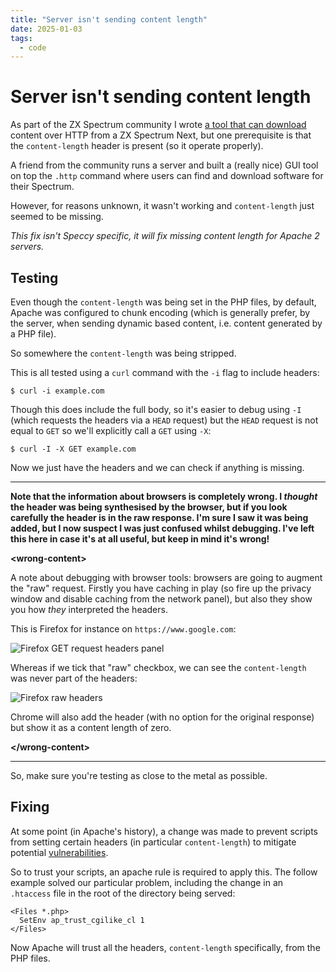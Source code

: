 ```yaml
---
title: "Server isn't sending content length"
date: 2025-01-03
tags:
  - code
---
```


# Server isn't sending content length

As part of the ZX Spectrum community I wrote [a tool that can download](https://github.com/remy/next-http) content over HTTP from a ZX Spectrum Next, but one prerequisite is that the `content-length` header is present (so it operate properly).

A friend from the community runs a server and built a (really nice) GUI tool on top the `.http` command where users can find and download software for their Spectrum.

However, for reasons unknown, it wasn't working and `content-length` just seemed to be missing.

_This fix isn't Speccy specific, it will fix missing content length for Apache 2 servers._

<!-- more -->

## Testing

Even though the `content-length` was being set in the PHP files, by default, Apache was configured to chunk encoding (which is generally prefer, by the server, when sending dynamic based content, i.e. content generated by a PHP file).

So somewhere the `content-length` was being stripped.

This is all tested using a `curl` command with the `-i` flag to include headers:

```
$ curl -i example.com
```

Though this does include the full body, so it's easier to debug using `-I` (which requests the headers via a `HEAD` request) but the `HEAD` request is not equal to `GET` so we'll explicitly call a `GET` using `-X`:

```
$ curl -I -X GET example.com
```

Now we just have the headers and we can check if anything is missing.

---

<div class="update">
<strong>Note that the information about browsers is completely wrong. I <em>thought</em> the header was being synthesised by the browser, but if you look carefully the header is in the raw response. I'm sure I saw it was being added, but I now suspect I was just confused whilst debugging. I've left this here in case it's at all useful, but keep in mind it's wrong!</strong></div>

**&lt;wrong-content&gt;**

A note about debugging with browser tools: browsers are going to augment the "raw" request. Firstly you have caching in play (so fire up the privacy window and disable caching from the network panel), but also they show you how _they_ interpreted the headers.

This is Firefox for instance on `https://www.google.com`:

![Firefox GET request headers panel](/images/firefox-headers.png)

Whereas if we tick that "raw" checkbox, we can see the `content-length` was never part of the headers:

![Firefox raw headers](/images/firefox-headers-raw.png)

Chrome will also add the header (with no option for the original response) but show it as a content length of zero.

**&lt;/wrong-content&gt;**

---

So, make sure you're testing as close to the metal as possible.

## Fixing

At some point (in Apache's history), a change was made to prevent scripts from setting certain headers (in particular `content-length`) to mitigate potential [vulnerabilities](https://httpd.apache.org/security/vulnerabilities_24.html).

So to trust your scripts, an apache rule is required to apply this. The follow example solved our particular problem, including the change in an `.htaccess` file in the root of the directory being served:

```
<Files *.php>
  SetEnv ap_trust_cgilike_cl 1
</Files>
```

Now Apache will trust all the headers, `content-length` specifically, from the PHP files.